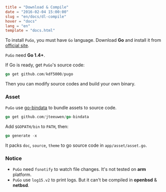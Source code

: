 ```toml
title = "Download & Compile"
date = "2016-02-04 15:00:00"
slug = "en/docs/dl-compile"
hover = "docs"
lang = "en"
template = "docs.html"
```

To install `PuGo`, you must have `Go` language. Download **Go** and install it from [official site](https://golang.org).

`PuGo` need **Go 1.4+**.

If Go is ready, get `PuGo`'s source code:

```go
go get github.com/kdf5000/pugo
```

Then you can modify source codes and build your own binary.

### Asset

`PuGo` use [go-bindata](https://github.com/jteeuwen/go-bindata) to bundle assets to source code.

```go
go get github.com/jteeuwen/go-bindata
```

Add `$GOPATH/bin` to `PATH`, then:

```go
go generate -x
```

It packs `doc`, `source`, `theme` to go source code in `app/asset/asset.go`.

### Notice

- `PuGo` need `fsnotify` to watch file changes. It's not tested on **arm** platform.
- `PuGo` use `log15.v2` to print logs. But it can't be compiled in **openbsd** & **netbsd**.